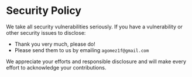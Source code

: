 # Security Policy

We take all security vulnerabilities seriously.
If you have a vulnerability or other security issues to disclose:

- Thank you very much, please do!
- Please send them to us by emailing `agomez1f@gmail.com`

We appreciate your efforts and responsible disclosure and will make every effort to acknowledge your contributions.
